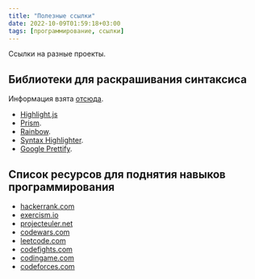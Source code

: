 ```yaml
---
title: "Полезные ссылки"
date: 2022-10-09T01:59:18+03:00
tags: [программирование, ссылки]
---
```


Ссылки на разные проекты.

## Библиотеки для раскрашивания синтаксиса

Информация взята [отсюда](https://gohugo.io/extras/highlighting/#client-side).

* [Highlight.js](http://highlightjs.org/)
* [Prism](http://prismjs.com/).
* [Rainbow](http://craig.is/making/rainbows).
* [Syntax Highlighter](http://alexgorbatchev.com/SyntaxHighlighter/).
* [Google Prettify](https://github.com/google/code-prettify).

## Список ресурсов для поднятия навыков программирования

* [hackerrank.com](https://hackerrank.com)
* [exercism.io](https://exercism.io)
* [projecteuler.net](https://projecteuler.net)
* [codewars.com](https://codewars.com)
* [leetcode.com](https://leetcode.com)
* [codefights.com](https://codefights.com)
* [codingame.com](https://codingame.com)
* [codeforces.com](https://codeforces.com)

